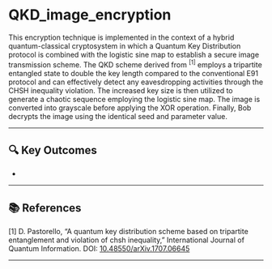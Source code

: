 # QKD_image_encryption
This encryption technique is implemented in the context of a hybrid quantum-classical cryptosystem in which a Quantum Key Distribution protocol is combined with the logistic sine map to establish a secure image transmission scheme. The QKD scheme derived from <sup>[1]</sup> employs a tripartite entangled state to double the key length compared to the conventional E91 protocol and can effectively detect any eavesdropping activities through the CHSH inequality violation. The increased key size is then utilized to generate a chaotic sequence employing the logistic sine map. The image is converted into grayscale before applying the XOR operation. Finally, Bob decrypts the image using the identical seed and parameter value. 

---

## 🔍 Key Outcomes
- 


---

## 📚 References

[1] D. Pastorello, “A quantum key distribution scheme based on tripartite entanglement and violation of chsh
 inequality,” International Journal of Quantum Information. DOI: [10.48550/arXiv.1707.06645](https://doi.org/10.48550/arXiv.1707.06645)


---
